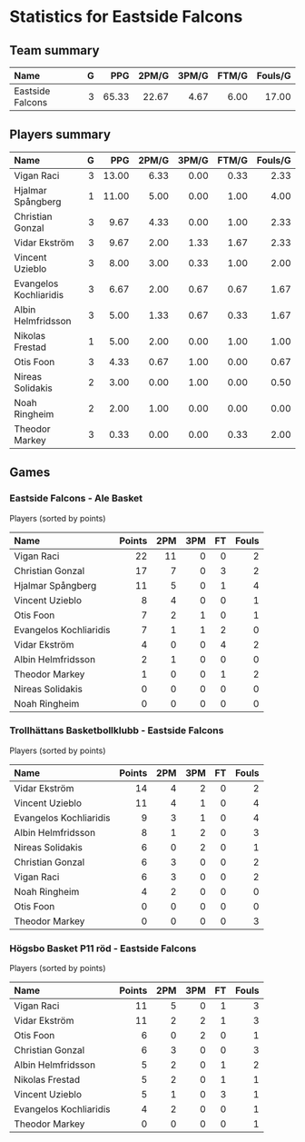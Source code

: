 # Statistics for Eastside Falcons

## Team summary

| Name | G | PPG | 2PM/G | 3PM/G | FTM/G | Fouls/G |
|:-----|--:|----:|------:|------:|------:|--------:|
| Eastside Falcons | 3 | 65.33 | 22.67 | 4.67 | 6.00 | 17.00 |

## Players summary

| Name | G | PPG | 2PM/G | 3PM/G | FTM/G | Fouls/G |
|:-----|--:|----:|------:|------:|------:|--------:|
| Vigan Raci | 3 | 13.00 | 6.33 | 0.00 | 0.33 | 2.33 |
| Hjalmar Spångberg | 1 | 11.00 | 5.00 | 0.00 | 1.00 | 4.00 |
| Christian Gonzal | 3 | 9.67 | 4.33 | 0.00 | 1.00 | 2.33 |
| Vidar Ekström | 3 | 9.67 | 2.00 | 1.33 | 1.67 | 2.33 |
| Vincent Uzieblo | 3 | 8.00 | 3.00 | 0.33 | 1.00 | 2.00 |
| Evangelos Kochliaridis | 3 | 6.67 | 2.00 | 0.67 | 0.67 | 1.67 |
| Albin Helmfridsson | 3 | 5.00 | 1.33 | 0.67 | 0.33 | 1.67 |
| Nikolas Frestad | 1 | 5.00 | 2.00 | 0.00 | 1.00 | 1.00 |
| Otis Foon | 3 | 4.33 | 0.67 | 1.00 | 0.00 | 0.67 |
| Nireas Solidakis | 2 | 3.00 | 0.00 | 1.00 | 0.00 | 0.50 |
| Noah Ringheim | 2 | 2.00 | 1.00 | 0.00 | 0.00 | 0.00 |
| Theodor Markey | 3 | 0.33 | 0.00 | 0.00 | 0.33 | 2.00 |

## Games

### Eastside Falcons - Ale Basket

Players (sorted by points)

| Name | Points | 2PM | 3PM | FT | Fouls |
|:-----|-------:|----:|----:|---:|------:|
| Vigan Raci | 22 | 11 |  0 |  0 |  2 |
| Christian Gonzal | 17 |  7 |  0 |  3 |  2 |
| Hjalmar Spångberg | 11 |  5 |  0 |  1 |  4 |
| Vincent Uzieblo |  8 |  4 |  0 |  0 |  1 |
| Otis Foon |  7 |  2 |  1 |  0 |  1 |
| Evangelos Kochliaridis |  7 |  1 |  1 |  2 |  0 |
| Vidar Ekström |  4 |  0 |  0 |  4 |  2 |
| Albin Helmfridsson |  2 |  1 |  0 |  0 |  0 |
| Theodor Markey |  1 |  0 |  0 |  1 |  2 |
| Nireas Solidakis |  0 |  0 |  0 |  0 |  0 |
| Noah Ringheim |  0 |  0 |  0 |  0 |  0 |

### Trollhättans Basketbollklubb - Eastside Falcons

Players (sorted by points)

| Name | Points | 2PM | 3PM | FT | Fouls |
|:-----|-------:|----:|----:|---:|------:|
| Vidar Ekström | 14 |  4 |  2 |  0 |  2 |
| Vincent Uzieblo | 11 |  4 |  1 |  0 |  4 |
| Evangelos Kochliaridis |  9 |  3 |  1 |  0 |  4 |
| Albin Helmfridsson |  8 |  1 |  2 |  0 |  3 |
| Nireas Solidakis |  6 |  0 |  2 |  0 |  1 |
| Christian Gonzal |  6 |  3 |  0 |  0 |  2 |
| Vigan Raci |  6 |  3 |  0 |  0 |  2 |
| Noah Ringheim |  4 |  2 |  0 |  0 |  0 |
| Otis Foon |  0 |  0 |  0 |  0 |  0 |
| Theodor Markey |  0 |  0 |  0 |  0 |  3 |

### Högsbo Basket P11 röd - Eastside Falcons

Players (sorted by points)

| Name | Points | 2PM | 3PM | FT | Fouls |
|:-----|-------:|----:|----:|---:|------:|
| Vigan Raci | 11 |  5 |  0 |  1 |  3 |
| Vidar Ekström | 11 |  2 |  2 |  1 |  3 |
| Otis Foon |  6 |  0 |  2 |  0 |  1 |
| Christian Gonzal |  6 |  3 |  0 |  0 |  3 |
| Albin Helmfridsson |  5 |  2 |  0 |  1 |  2 |
| Nikolas Frestad |  5 |  2 |  0 |  1 |  1 |
| Vincent Uzieblo |  5 |  1 |  0 |  3 |  1 |
| Evangelos Kochliaridis |  4 |  2 |  0 |  0 |  1 |
| Theodor Markey |  0 |  0 |  0 |  0 |  1 |


